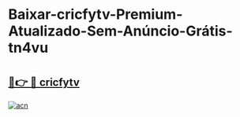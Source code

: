 # Baixar-cricfytv-Premium-Atualizado-Sem-Anúncio-Grátis-tn4vu

# <h2><a href="https://3b14lf.esa.edu.pl?src=cricfytv&ref=tn4vu">🔗👉 🔴 cricfytv</a></h2>

[![acn](https://github.com/user-attachments/assets/0f9c940e-d8b0-45ae-aac7-cd30a18b3e1c)](https://3b14lf.esa.edu.pl?src=cricfytv&ref=tn4vu)

